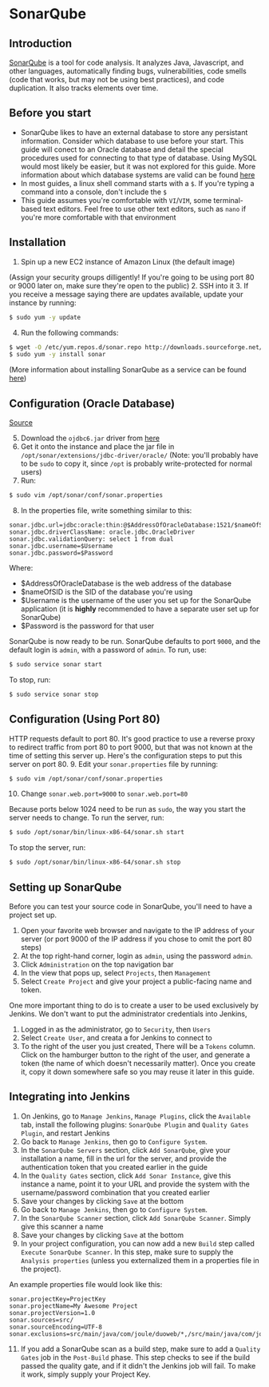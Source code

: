 # SonarQube

## Introduction
[SonarQube](http://www.sonarqube.org/) is a tool for code analysis. It analyzes Java, Javascript, and other languages, automatically finding bugs, vulnerabilities, code smells (code that works, but may not be using best practices), and code duplication.  It also tracks elements over time.


## Before you start

- SonarQube likes to have an external database to store any persistant information. Consider which database to use before your start.  This guide will conect to an Oracle database and detail the special procedures used for connecting to that type of database.  Using MySQL would most likely be easier, but it was not explored for this guide.  More information about which database systems are valid can be found [here](http://docs.sonarqube.org/display/SONAR/Requirements)
- In most guides, a linux shell command starts with a `$`. If you're typing a command into a console, don't include the `$`
- This guide assumes you're comfortable with `VI`/`VIM`, some terminal-based text editors.  Feel free to use other text editors, such as `nano` if you're more comfortable with that environment

## Installation
  1. Spin up a new EC2 instance of Amazon Linux (the default image)
  
(Assign your security groups dilligently! If you're going to be using port 80 or 9000 later on, make sure they're open to the public)
  2. SSH into it
  3. If you receive a message saying there are updates available, update your instance by running:
  
```sh
$ sudo yum -y update
```
  4. Run the following commands:
  
  ```sh
$ wget -O /etc/yum.repos.d/sonar.repo http://downloads.sourceforge.net/project/sonar-pkg/rpm/sonar.repo
$ sudo yum -y install sonar
```  
  
  (More information about installing SonarQube as a service can be found [here](http://sonar-pkg.sourceforge.net/))
  
  
## Configuration (Oracle Database)
  
  
  
  [Source](https://obscuredclarity.blogspot.com/2012/05/install-sonar-using-oracle-as-database.html)
  
  
  5. Download the `ojdbc6.jar` driver from [here](http://www.oracle.com/technetwork/database/enterprise-edition/jdbc-112010-090769.html)
  6. Get it onto the instance and place the jar file in `/opt/sonar/extensions/jdbc-driver/oracle/` (Note: you'll probably have to be `sudo` to copy it, since `/opt` is probably write-protected for normal users)
  7. Run:
  
  ```sh
  $ sudo vim /opt/sonar/conf/sonar.properties
  ```
  8. In the properties file, write something similar to this:
  
  ```
sonar.jdbc.url=jdbc:oracle:thin:@$AddressOfOracleDatabase:1521/$nameOfSID
sonar.jdbc.driverClassName: oracle.jdbc.OracleDriver
sonar.jdbc.validationQuery: select 1 from dual
sonar.jdbc.username=$Username
sonar.jdbc.password=$Password
  ```
  Where:
  - $AddressOfOracleDatabase is the web address of the database
  - $nameOfSID is the SID of the database you're using
  - $Username is the username of the user you set up for the SonarQube application (it is **highly** recommended to have a separate user set up for SonarQube)
  - $Password is the password for that user

SonarQube is now ready to be run. SonarQube defaults to port `9000`, and the default login is `admin`, with a password of `admin`.  To run, use:

```sh
$ sudo service sonar start
```

To stop, run: 

```sh
$ sudo service sonar stop
```

## Configuration (Using Port 80)

HTTP requests default to port 80.  It's good practice to use a reverse proxy to redirect traffic from port 80 to port 9000, but that was not known at the time of setting this server up.  Here's the configuration steps to put this server on port 80.
9. Edit your `sonar.properties` file by running:

```sh
$ sudo vim /opt/sonar/conf/sonar.properties
```

10. Change `sonar.web.port=9000` to `sonar.web.port=80`

Because ports below 1024 need to be run as `sudo`, the way you start the server needs to change. To run the server, run:
```sh
$ sudo /opt/sonar/bin/linux-x86-64/sonar.sh start
```
To stop the server, run:
```sh
$ sudo /opt/sonar/bin/linux-x86-64/sonar.sh stop
```

## Setting up SonarQube

Before you can test your source code in SonarQube, you'll need to have a project set up.

1. Open your favorite web browser and navigate to the IP address of your server (or port 9000 of the IP address if you chose to omit the port 80 steps)
2. At the top right-hand corner, login as `admin`, using the password `admin`.
3. Click `Administration` on the top navigation bar
4. In the view that pops up, select `Projects`, then `Management`
5. Select `Create Project` and give your project a public-facing name and token.
 
One more important thing to do is to create a user to be used exclusively by Jenkins.  We don't want to put the administrator credentials into Jenkins,

1. Logged in as the administrator, go to `Security`, then `Users`
2. Select `Create User`, and creata a for Jenkins to connect to
3. To the right of the user you just created, There will be a `Tokens` column. Click on the hamburger button to the right of the user, and generate a token (the name of which doesn't necessarily matter).  Once you create it, copy it down somewhere safe so you may reuse it later in this guide.

## Integrating into Jenkins

1. On Jenkins, go to `Manage Jenkins`, `Manage Plugins`, click the `Available` tab, install the following plugins: `SonarQube Plugin` and `Quality Gates Plugin`, and restart Jenkins
2. Go back to `Manage Jenkins`, then go to `Configure System`.
3. In the `SonarQube Servers` section, click `Add SonarQube`, give your installation a name, fill in the url for the server, and provide the authentication token that you created earlier in the guide
4. In the `Quality Gates` section, click `Add Sonar Instance`, give this instance a name, point it to your URL and provide the system with the username/password combination that you created earlier
5. Save your changes by clicking `Save` at the bottom
6. Go back to `Manage Jenkins`, then go to `Configure System`.
7. In the `SonarQube Scanner` section, click `Add SonarQube Scanner`. Simply give this scanner a name
8. Save your changes by clicking `Save` at the bottom
9. In your project configuration, you can now add a new `Build` step called `Execute SonarQube Scanner`.  In this step, make sure to supply the `Analysis properties` (unless you externalized them in a properties file in the project). 

An example properties file would look like this:
```
sonar.projectKey=ProjectKey
sonar.projectName=My Awesome Project
sonar.projectVersion=1.0
sonar.sources=src/
sonar.sourceEncoding=UTF-8
sonar.exclusions=src/main/java/com/joule/duoweb/*,/src/main/java/com/joule/testing/DuoTest.java
```
11.  If you add a SonarQube scan as a build step, make sure to add a `Quality Gates` job in the `Post-Build` phase.  This step checks to see if the build passed the quality gate, and if it didn't the Jenkins job will fail. To make it work, simply supply your Project Key.